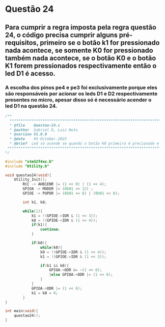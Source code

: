 # Questão 24

## Para cumprir a regra imposta pela regra questão 24, o código precisa cumprir alguns pré-requisitos, primeiro se o botão k1 for pressionado nada acontece, se somente K0 for pressionado também nada acontece, se o botão K0 e o botão K1 forem pressionados respectivamente então o led D1 é acesso.

### A escolha dos pinos pe4 e pe3 foi exclusivamente porque eles são responsáveis por acionar os leds D1 e D2 respectivamente presentes no micro, apesar disso só é necessário acender o led D1 na questão 24.


````C 
/**
  ***************************************************************************************************
  * @file    Questao-24.c 
  * @author  Gabriel D, Luiz Neto 
  * @version V1.0.0
  * @date    05-October-2023
  * @brief  Led só acende se quando o botão K0 primeiro é precionado e logo em seguida o K1
 ***************************************************************************************************
*/

#include "stm32f4xx.h"
#include "Utility.h"

void questao24(void){
	Utility_Init();
	    RCC -> AHB1ENR |= (1 << 0) | (1 << 4);
	    GPIOA -> MODER |= (0b01 << 12) ;
	    GPIOE -> PUPDR |= (0b01 << 6) | (0b01 << 8);

	    int k1, k0;

	    while(1){
	        k1 = !(GPIOE->IDR & (1 << 3));
	        k0 = !(GPIOE->IDR & (1 << 4));
	        if(k1){
	            continue;
	        }

	        if(k0){
	            while(k0){
	            k0 = !(GPIOE->IDR & (1 << 4));
	            k1 = !(GPIOE->IDR & (1 << 3));

	            if(k1 && k0){
	                GPIOA->ODR &= ~(1 << 6);
	                }else GPIOA->ODR |= (1 << 6);
	            }
	        }
	        GPIOA->ODR |= (1 << 6);
	        k1 = k0 = 0;
	    }
}

int main(void){
    questao24();
}
````
